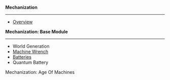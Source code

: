 **Mechanization**
***
* [Overview](https://github.com/ImCoolYeah105/Mechanization/wiki)

**Mechanization: Base Module**
***
* World Generation
* [Machine Wrench](https://github.com/ImCoolYeah105/Mechanization/wiki/Machine-Wrench)
* [Batteries](https://github.com/ImCoolYeah105/Mechanization/wiki/Batteries)
* Quantum Battery

Mechanization: Age Of Machines